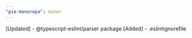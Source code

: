 ```yaml
---
"pie-monorepo": minor
---
```


[Updated] - @typescript-eslint/parser package
[Added] - .eslintignorefile
